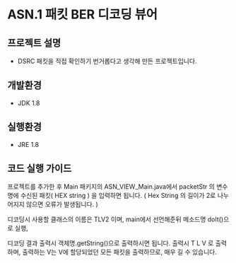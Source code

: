 #  ASN.1 패킷 BER 디코딩 뷰어

## 프로젝트 설명

* DSRC 패킷을 직접 확인하기 번거롭다고 생각해 만든 프로젝트입니다.

## 개발환경

* JDK 1.8

## 실행환경

* JRE 1.8


## 코드 실행 가이드

프로젝트를 추가한 후
Main 패키지의 ASN_VIEW_Main.java에서
packetStr 의 변수명에 수신된 패킷( HEX string ) 을 입력하면 됩니다.
( Hex String 의 길이가 2로 나누어지지 않으면 오류가 발생됩니다. )

디코딩시 사용할 클래스의 이름은 TLV2 이며, main에서 선언해준뒤
메소드명 doIt()으로 실행,

디코딩 결과 출력시 객체명.getString()으로 출력하시면 됩니다.
출력시
T L 
      V
로 출력하며, 출력하는 V는 V에 할당되었던 모든 패킷을 출력하므로,
매우 길 수 있습니다.




